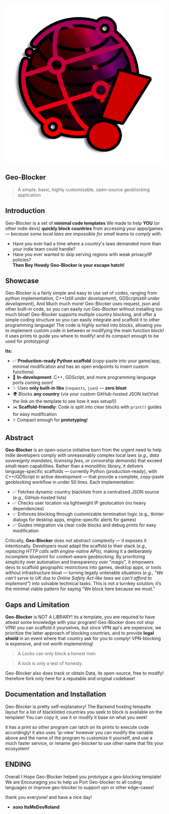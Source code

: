 ![GeoBlockerLogo](https://raw.githubusercontent.com/ItsMeDevRoland/Geo-Blocker/refs/heads/main/resources/GeoBlocker%20(1).png)
## Geo-Blocker
> A simple, basic, highly customizable, open-source geoblocking application

## Introduction
Geo-Blocker is a set of **minimal code templates** We made to help **YOU** (or other indie devs) **quickly block countries** from accessing your apps/games — *because some local laws are impossible for small teams to comply with*.  
- Have you ever had a time where a country's laws demanded more than your indie team could handle?  
- Have you ever wanted to skip serving regions with weak privacy/IP policies?  
**Then Boy Howdy Geo-Blocker is your escape hatch!**  

## Showcase
Geo-Blocker is a fairly simple and easy to use set of codes, ranging from python implementation, C++(*still under development*), GDScript(*still under development*), 
And Much much more!
Geo-Blocker uses request, json and other built-in code, so you can easily run Geo-Blocker without installing too much bloat!
Geo-Blocker supports multiple country blocking, and offer a simple coding structure so you can easily integrate and scaffold it to other programming language!
The code is highly sorted into blocks, allowing you to implement custom code in between or modifying the main function block! it uses prints to guide you where to modify!
and its compact enough to be used for prototyping!

**Its:**
- ✅ **Production-ready Python scaffold** (copy-paste into your game/app, minimal modification and has an open endpoints to insert custom functions)  
- 🚧 **In-development**: C++, GDScript, and more programming language ports coming soon!  
- ✨ Uses **only built-in libs** (`requests`, `json`) — **zero bloat**  
- 🌍 Blocks **any country** (via your custom GitHub-hosted JSON list(Visit the link on the template to see how it was setup!))  
- ✂️ **Scaffold-friendly**: Code is split into clear blocks with `print()` guides for easy modification  
- ⚡ Compact enough for **prototyping**!

## Abstract
**Geo-Blocker** is an open-source initiative born from the urgent need to help indie developers comply with unreasonably complex local laws (*e.g., data sovereignty mandates, licensing fees, or censorship demands*) that exceed small-team capabilities. Rather than a monolithic library, it delivers language-specific scaffolds — currently Python (production-ready), with C++/GDScript in active development — that provide a complete, copy-paste geoblocking workflow in under 50 lines. Each implementation:
- ✅ Fetches dynamic country blacklists from a centralized JSON source (e.g., GitHub-hosted lists)
- ✅ Checks user location via lightweight IP geolocation (no heavy dependencies)
- ✅ Enforces blocking through customizable termination logic (e.g., tkinter dialogs for desktop apps, engine-specific alerts for games)
- ✅ Guides integration via clear code blocks and debug prints for easy modification

Critically, **Geo-Blocker** does not abstract complexity — it exposes it intentionally. Developers must adapt the scaffold to their stack (*e.g., replacing HTTP calls with engine-native APIs*), making it a deliberately incomplete blueprint for context-aware geoblocking. By prioritizing simplicity over automation and transparency over "magic", it empowers devs to scaffold geographic restrictions into games, desktop apps, or tools without infrastructure bloat — turning legally untenable situations (*e.g., "We can’t serve to UK due to Online Safety Act-like laws we can’t afford to implement"*) into solvable technical tasks. This is not a turnkey solution; it’s the minimal viable pattern for saying "We block here because we must."

## Gaps and Limitation
**Geo-Blocker** is NOT A LIBRARY! its a template, you are required to have atleast some knowledge with your program!
Geo-Blocker does not stop VPN! you can scaffold it yourselves, but since VPN api's are expensive, we prioritize the latter approach of blocking countries, and to provide
**legal shield** in an event where that country ask for you to comply! VPN-blocking is expensive, and not worth implementing!
> A Locks can only block a honest men

> A lock is only a test of honesty.

Geo-Blocker also does track or obtain Data, its open-source, free to modify! therefore fork only here for a reputable and original codebase!

## Documentation and Installation
Geo-Blocker is pretty self-explanatory!
The Backend hosting tempalte layout for a list of blacklisted countries you seek to block is available on the template!
You can copy it, use it or modify it base on what you seek!

it has a print so other program can latch on its prints to execute code accordingly!
it also uses 'ip-view' however you can modify the variable above and the name of the program to customize it yourself, and use a much faster service,
or rename geo-blocker to use other name that fits your ecosystem!

## ENDING
Overall I Hope Geo-Blocker helped you prototype a geo-blocking template!
We are Encouraging you to help us Port Geo-blocker to all coding languages
or improve geo-blocker to support vpn or other edge-cases!

thank you everyone! and have a nice day!
- **xoxo ItsMeDevRoland**



